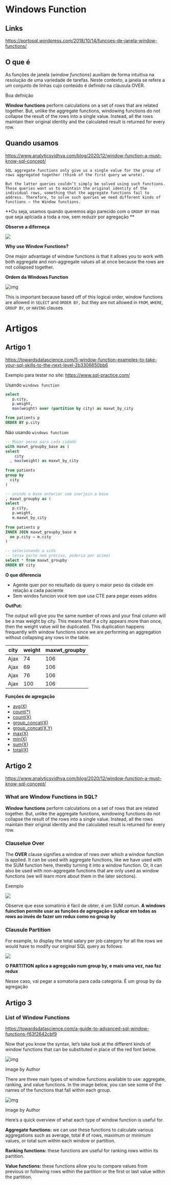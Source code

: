 # Windows Function

## Links

https://portosql.wordpress.com/2018/10/14/funcoes-de-janela-window-functions/



## O que é

As funções de janela (*window functions*) auxiliam de forma intuitiva na resolução de uma variedade de tarefas. Neste contexto, a janela se refere a um conjunto de linhas cujo conteúdo é definido na cláusula OVER.

Boa defniçâo

**Window functions** perform calculations on a set of rows that are related together. But, unlike the aggregate functions, windowing functions do not collapse the result of the rows into a single value. Instead, all the rows maintain their original identity and the calculated result is returned for every row.

## Quando usamos

https://www.analyticsvidhya.com/blog/2020/12/window-function-a-must-know-sql-concept/

```
SQL aggregate functions only give us a single value for the group of rows aggregated together (think of the first query we wrote).

But the latter queries couldn’t simply be solved using such functions. Those queries want us to maintain the original identity of the individual rows, something that the aggregate functions fail to address. Therefore, to solve such queries we need different kinds of functions – the Window functions.
```

**Ou seja, usamos quando queremos algo parecido com o `GROUP BY` mas que seja aplciada a toda a row, sem reduzir por agregação **

**Observe a diferneça**

![](https://miro.medium.com/max/700/1*bWw3tHCsXRHyOKOkm81eUg.png)

**Why use Window Functions?**

One major advantage of window functions is that it allows you to work with both aggregate and non-aggregate values all at once because the rows are not collapsed together.

**Ordem da Windows Function**

![img](https://miro.medium.com/max/700/1*MCyFDF35OZ3n0dyZqX6_Tw.png)

This is important because based off of this logical order, window functions are allowed in `SELECT` and `ORDER BY,` but they are not allowed in `FROM`, `WHERE`, `GROUP BY`, or `HAVING` clauses

# Artigos



## Artigo 1

https://towardsdatascience.com/5-window-function-examples-to-take-your-sql-skills-to-the-next-level-2b3306650bb6

Exemplo para testar no site: https://www.sql-practice.com/

Usando `windows function`

```sql
select
   p.city,
   p.weight,
   max(weight) over (partition by city) as maxwt_by_city

from patients p
ORDER BY p.city
```

Não usando `windows function`

```sql
-- Maior pesoa para cada cidade
with maxwt_groupby_base as (
select
    city
  , max(weight) as maxwt_by_city
 
from patients
group by
  city
)

-- unindo a base anterior com inerjoin a base
, maxwt_groupby as (
select
   p.city,
   p.weight,
   m.maxwt_by_city
  
from patients p
INNER JOIN maxwt_groupby_base m
  on p.city = m.city
)

-- selecionando a sida 
-- (essa parte nem precisa, poderia por acima)
select * from maxwt_groupby
ORDER BY city
```

**O que diferencia**

+ Agente quer por no resultado da query o maior peso da cidade em relaçâo a cada paciente
+ Sem windos funcion você tem que usa CTE para pegar esses addos

**OutPut:**

 The output will give you the same number of rows and your final column will be a max weight by city. This means that if a city appears more than once, then the weight value will be duplicated. This duplication happens frequently with window functions since we are performing an aggregation without collapsing any rows in the table.

| city | weight | maxwt_groupby |
| ---- | ------ | ------------- |
| Ajax | 74     | 106           |
| Ajax | 69     | 106           |
| Ajax | 76     | 106           |
| Ajax | 100    | 106           |



**Funçôes de agregação**

- [avg(X)](https://www.sqlite.org/lang_aggfunc.html#avg)
- [count(*)](https://www.sqlite.org/lang_aggfunc.html#count)
- [count(X)](https://www.sqlite.org/lang_aggfunc.html#count)
- [group_concat(X)](https://www.sqlite.org/lang_aggfunc.html#group_concat)
- [group_concat(X,Y)](https://www.sqlite.org/lang_aggfunc.html#group_concat)
- [max(X)](https://www.sqlite.org/lang_aggfunc.html#max_agg)
- [min(X)](https://www.sqlite.org/lang_aggfunc.html#min_agg)
- [sum(X)](https://www.sqlite.org/lang_aggfunc.html#sumunc)
- [total(X)](https://www.sqlite.org/lang_aggfunc.html#sumunc)

## Artigo 2

https://www.analyticsvidhya.com/blog/2020/12/window-function-a-must-know-sql-concept/

### What are Window Functions in SQL?

**Window functions** perform calculations on a set of rows that are related together. But, unlike the aggregate functions, windowing functions do not collapse the result of the rows into a single value. Instead, all the rows maintain their original identity and the calculated result is returned for every row.



### Clauselue Over

The **OVER** clause signifies a window of rows over which a window function is applied. It can be used with aggregate functions, like we have used with the SUM function here, thereby turning it into a window function. Or, it can also be used with non-aggregate functions that are only used as window functions (we will learn more about them in the later sections).



Exemplo

![](https://cdn.analyticsvidhya.com/wp-content/uploads/2020/11/over-clause-sql.png)

Observe que esse somatório é fácil de obter, é um SUM comun. **A windows fuinction permite usar as funçôes de agregação e aplicar em todas as rows ao invés de fazer um redux como no group by**

### Clausule Partition

For example, to display the total salary per job category for all the rows we would have to modify our original SQL query as follows:

![](https://cdn.analyticsvidhya.com/wp-content/uploads/2020/11/partition-by-sql.png)

**O PARTITION aplica a agregçaâo num group by, e mais uma vez, nao faz redux**

Nesse caso, vai pegar a somatoria para cada categoria. É um group by da agregaçâo 

## Artigo 3

### List of Window Functions



https://towardsdatascience.com/a-guide-to-advanced-sql-window-functions-f63f2642cbf9

Now that you know the syntax, let’s take look at the different kinds of window functions that can be substituted in place of the red font below.

![img](https://miro.medium.com/max/700/1*NV9bCjSJTKXQ8_-X-aHjVg.png)

Image by Author

There are three main types of window functions available to use: aggregate, ranking, and value functions. In the image below, you can see some of the names of the functions that fall within each group.

![img](https://miro.medium.com/max/700/1*u8SPxze2b1OdCdPo1maVGw.png)

Image by Author

Here’s a quick overview of what each type of window function is useful for.

**Aggregate functions:** we can use these functions to calculate various aggregations such as average, total # of rows, maximum or minimum values, or total sum within each window or partition.

**Ranking functions:** these functions are useful for ranking rows within its partition.

**Value functions:** these functions allow you to compare values from previous or following rows within the partition or the first or last value within the partition.